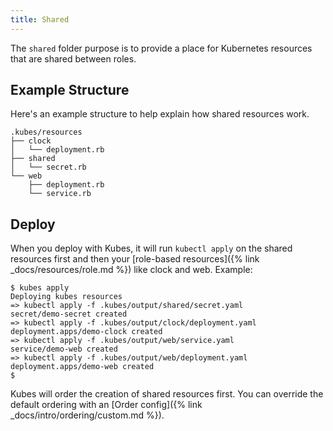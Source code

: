 ```yaml
---
title: Shared
---
```


The `shared` folder purpose is to provide a place for Kubernetes resources that are shared between roles.

## Example Structure

Here's an example structure to help explain how shared resources work.

    .kubes/resources
    ├── clock
    │   └── deployment.rb
    ├── shared
    │   └── secret.rb
    └── web
        ├── deployment.rb
        └── service.rb

## Deploy

When you deploy with Kubes, it will run `kubectl apply` on the shared resources first and then your [role-based resources]({% link _docs/resources/role.md %}) like clock and web.  Example:

    $ kubes apply
    Deploying kubes resources
    => kubectl apply -f .kubes/output/shared/secret.yaml
    secret/demo-secret created
    => kubectl apply -f .kubes/output/clock/deployment.yaml
    deployment.apps/demo-clock created
    => kubectl apply -f .kubes/output/web/service.yaml
    service/demo-web created
    => kubectl apply -f .kubes/output/web/deployment.yaml
    deployment.apps/demo-web created
    $

Kubes will order the creation of shared resources first.  You can override the default ordering with an [Order config]({% link _docs/intro/ordering/custom.md %}).
